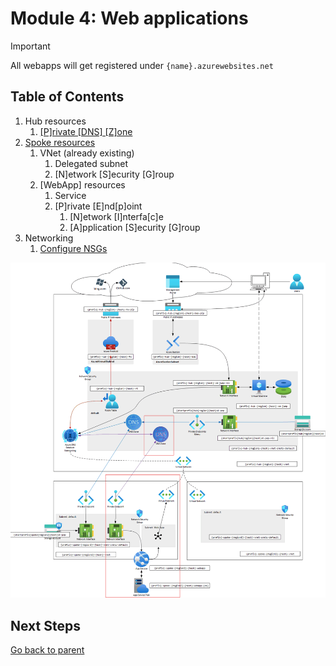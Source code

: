 # Module 4: Web applications

> [!IMPORTANT]
> All webapps will get registered under `{name}.azurewebsites.net`

## Table of Contents

1. Hub resources
   1. [[P]rivate [DNS] [Z]one](./hub/pdnsz.md)
1. [Spoke resources](./spoke/README.md)
   1. VNet (already existing)
      1. Delegated subnet
      1. [N]etwork [S]ecurity [G]roup
   1. [WebApp] resources
      1. Service
      1. [P]rivate [E]nd[p]oint
         1. [N]etwork [I]nterfa[c]e
         1. [A]pplication [S]ecurity [G]roup
1. Networking
   1. [Configure NSGs](./nsg.md)

![Diagram](../../../assets/img/azure/solution/diagrams/04.png)

## Next Steps

[Go back to parent](../README.md)
